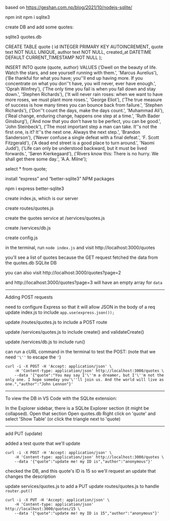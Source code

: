 based on https://geshan.com.np/blog/2021/10/nodejs-sqlite/

npm init
npm i sqlite3

create DB and add some quotes:

sqlite3 quotes.db

CREATE TABLE quote (
id INTEGER PRIMARY KEY AUTOINCREMENT,
quote text NOT NULL UNIQUE,
author text NOT NULL,
created_at DATETIME DEFAULT CURRENT_TIMESTAMP NOT NULL
);

INSERT INTO quote (quote, author) VALUES
('Dwell on the beauty of life. Watch the stars, and see yourself running with them.', 'Marcus Aurelius'),
('Be thankful for what you have; you''ll end up having more. If you concentrate on what you don''t have, you will never, ever have enough.', 'Oprah Winfrey'),
('The only time you fail is when you fall down and stay down.', 'Stephen Richards'),
('It will never rain roses: when we want to have more roses, we must plant more roses.', 'George Eliot'),
('The true measure of success is how many times you can bounce back from failure.', 'Stephen Richards'),
('Don''t count the days, make the days count.', 'Muhammad Ali'),
('Real change, enduring change, happens one step at a time.', 'Ruth Bader Ginsburg'),
('And now that you don’t have to be perfect, you can be good.', 'John Steinbeck'),
('The most important step a man can take. It''s not the first one, is it? It''s the next one. Always the next step.', 'Brandon Sanderson'),
('Never confuse a single defeat with a final defeat.', 'F. Scott Fitzgerald'),
('A dead end street is a good place to turn around.', 'Naomi Judd'),
('Life can only be understood backward, but it must be lived forwards.', 'Søren Kierkegaard'),
('Rivers know this: There is no hurry. We shall get there some day.', 'A.A. Milne');

select \* from quote;

install “express” and “better-sqlite3” NPM packages

npm i express better-sqlite3

create index.js, which is our server

create routes/quotes.js

create the quotes service at /services/quotes.js

create /services/db.js

create config.js

in the terminal, run `node index.js` and visit http://localhost:3000/quotes

you'll see a list of quotes because the GET request fetched the data from the quotes.db SQLite DB

you can also visit http://localhost:3000/quotes?page=2

and http://localhost:3000/quotes?page=3 will have an empty array for `data`

---

Adding POST requests

need to configure Express so that it will allow JSON in the body of a req
update index.js to include `app.use(express.json());`

update /routes/quotes.js to include a POST route

update /services/quotes.js to include create() and validateCreate()

update /services/db.js to include run()

can run a cURL command in the terminal to test the POST:
(note that we need `'\''` to escape the `'`)

```
curl -i -X POST -H 'Accept: application/json' \
    -H 'Content-type: application/json' http://localhost:3000/quotes \
    --data '{"quote":"You may say I'\''m a dreamer, but I'\''m not the only one. I hope someday you'\''ll join us. And the world will live as one.","author":"John Lennon"}'
```

---

To view the DB in VS Code with the SQLite extension:

In the Explorer sidebar, there is a SQLite Explorer section (it might be collapsed).
Open that section
Open quotes.db
Right click on 'quote' and select 'Show Table' (or click the triangle next to 'quote)

---

add PUT (update)

added a test quote that we'll update

```
curl -i -X POST -H 'Accept: application/json' \
    -H 'Content-type: application/json' http://localhost:3000/quotes \
    --data '{"quote":"update me! my ID is","author":"anonymous"}'
```

checked the DB, and this quote's ID is 15
so we'll request an update that changes the description

update services/quotes.js to add a PUT
update routes/quotes.js to handle `router.put()`

```
curl -i -X PUT -H 'Accept: application/json' \
    -H 'Content-type: application/json' http://localhost:3000/quotes/15 \
    --data '{"quote":"update me! my ID is 15","author":"anonymous"}'
```
